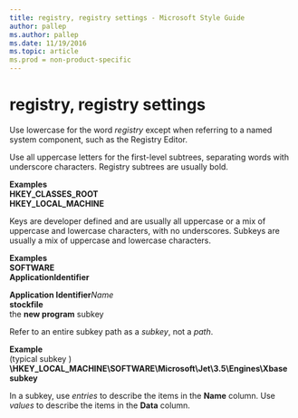 ```yaml
---
title: registry, registry settings - Microsoft Style Guide
author: pallep
ms.author: pallep
ms.date: 11/19/2016
ms.topic: article
ms.prod = non-product-specific
---
```


# registry, registry settings

Use lowercase for the word *registry* except when referring to a named system component, such as the Registry Editor. 

Use
all uppercase letters for the first-level subtrees,
separating words with underscore characters. Registry subtrees are
usually bold.

**Examples**  
**HKEY\_CLASSES\_ROOT**   
**HKEY\_LOCAL\_MACHINE**

Keys
are developer defined and are usually all uppercase or a mix of
uppercase and lowercase characters, with no underscores. Subkeys are
usually a mix of uppercase and lowercase characters.

**Examples**  
**SOFTWARE**   
**ApplicationIdentifier** 
  
**Application Identifier***Name*   
**stockfile**   
the **new program** subkey

Refer to an entire subkey path as a *subkey*, not a *path*. 

**Example**  
(typical subkey ) **\\HKEY\_LOCAL\_MACHINE\\SOFTWARE\\Microsoft\\Jet\\3.5\\Engines\\Xbase subkey**

In a subkey, use *entries* to describe the items in the **Name** column. Use *values* to describe the items in the **Data** column.
